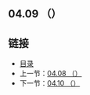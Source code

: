 ## 04.09 （）


## 链接
* [目录](https://github.com/gnefiy/go-zh/blob/master/tour/directory.md)
* 上一节：[04.08 （）](https://github.com/gnefiy/go-zh/blob/master/tour/methods/04.08.md)
* 下一节：[04.10 （）](https://github.com/gnefiy/go-zh/blob/master/tour/methods/04.010.md)
